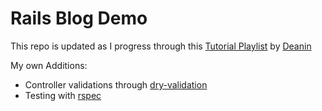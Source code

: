 # Rails Blog Demo
This repo is updated as I progress through this [Tutorial Playlist](https://www.youtube.com/playlist?list=PL3mtAHT_eRezB9fnoIcKS4vYFjm23vddb) by [Deanin](https://www.youtube.com/@Deanin)

My own Additions:
 - Controller validations through [dry-validation](https://github.com/dry-rb/dry-validation)
 - Testing with [rspec](https://github.com/rspec/rspec-rails)
